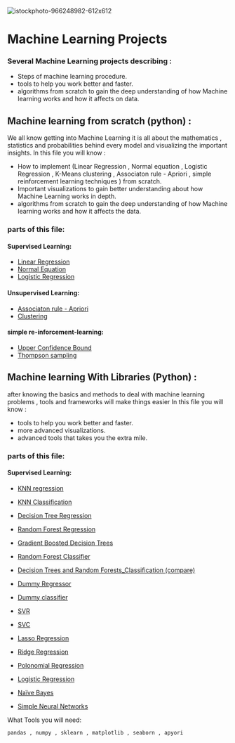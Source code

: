 ![istockphoto-966248982-612x612](https://user-images.githubusercontent.com/59618586/103790076-6a3ab880-5049-11eb-9ed9-10abbda572cf.jpg)

# Machine Learning Projects 


### Several Machine Learning projects describing :

* Steps of machine learning procedure. 
* tools to help you work better and faster.
* algorithms from scratch to gain the deep understanding of how Machine learning works and how it affects on data.


## Machine learning from scratch (python) :

We all know getting into Machine Learning it is all about the mathematics , statistics and probabilities behind every model and visualizing the important insights.
In this file you will know :

* How to implement (Linear Regression , Normal equation , Logistic Regression , K-Means clustering , Associaton rule - Apriori , simple reinforcement learning techniques ) from scratch.
* Important visualizations to gain better understanding about how Machine Learning works in depth.
* algorithms from scratch to gain the deep understanding of how Machine learning works and how it affects the data.

### parts of this file:

#### Supervised Learning:

* [Linear Regression](https://github.com/ahmed13131/Machine-learning./tree/master/Machine%20learning%20from%20Scratch/Supervised%20Learning/Regression/LinearRegression)
* [Normal Equation](https://github.com/ahmed13131/Machine-learning./tree/master/Machine%20learning%20from%20Scratch/Supervised%20Learning/Regression/Normal%20equation)
* [Logistic Regression](https://github.com/ahmed13131/Machinelearning./tree/master/Machine%20learning%20from%20Scratch/Supervised%20Learning/Classification/Logistic%20Regression)

#### Unsupervised Learning:

* [Associaton rule - Apriori](https://github.com/ahmed13131/Machine-learning./tree/master/Machine%20learning%20from%20Scratch/Unsupervised%20Learning/Associaton%20rule%20-%20Apriori)
* [Clustering](https://github.com/ahmed13131/Machine-learning./tree/master/Machine%20learning%20from%20Scratch/Unsupervised%20Learning/Clustering/K%20means%20clustering)

#### simple re-inforcement-learning:

* [Upper Confidence Bound](https://github.com/ahmed13131/Machine-learning./tree/master/Machine%20learning%20from%20Scratch/simple%20re-inforcement-learning/UCB)
* [Thompson sampling](https://github.com/ahmed13131/Machine-learning./tree/master/Machine%20learning%20from%20Scratch/simple%20re-inforcement-learning/thompson_sampling)

## Machine learning With Libraries (Python) :

after knowing the basics and methods to deal with machine learning problems , tools and frameworks will make things easier
In this file you will know :

* tools to help you work better and faster.
* more advanced visualizations.
* advanced tools that takes you the extra mile.

### parts of this file:

#### Supervised Learning:

* [KNN regression](https://github.com/ahmed13131/Machine-learning./tree/master/Machine%20Learning%20With%20Libraries/Supervised%20Learning/Regression_projects/KNN%20regression%20projects)

* [KNN Classification ](https://github.com/ahmed13131/Machine-learning./tree/master/Machine%20Learning%20With%20Libraries/Supervised%20Learning/Classification_Projects/KNN%20classification%20projects)

* [Decision Tree Regression](https://github.com/ahmed13131/Machine-learning./tree/master/Machine%20Learning%20With%20Libraries/Supervised%20Learning/Regression_projects/decision-tree-regression)

* [Random Forest Regression](https://github.com/ahmed13131/Machine-learning./tree/master/Machine%20Learning%20With%20Libraries/Supervised%20Learning/Regression_projects/random-forest-regression)

* [Gradient Boosted Decision Trees](https://github.com/ahmed13131/Machine-learning./tree/master/Machine%20Learning%20With%20Libraries/Supervised%20Learning/Classification_Projects/ensample%20models/gradient%20boosted%20decision%20trees)

* [Random Forest Classifier](https://github.com/ahmed13131/Machine-learning./tree/master/Machine%20Learning%20With%20Libraries/Supervised%20Learning/Classification_Projects/ensample%20models/random%20forest%20classifier)

* [Decision Trees and Random Forests_Classification (compare)](https://github.com/ahmed13131/Machine-learning./tree/master/Machine%20Learning%20With%20Libraries/Supervised%20Learning/Classification_Projects/Decision%20Trees%20and%20Random%20Forests_projects%20(compare))

* [Dummy Regressor](https://github.com/ahmed13131/Machine-learning./tree/master/Machine%20Learning%20With%20Libraries/Supervised%20Learning/Regression_projects/dummy%20%2C%20linear%20regression%20more)

* [Dummy classifier](https://github.com/ahmed13131/Machine-learning./tree/master/Machine%20Learning%20With%20Libraries/Supervised%20Learning/Classification_Projects/dummy%20classifier%20projects)

* [SVR](https://github.com/ahmed13131/Machine-learning./tree/master/Machine%20Learning%20With%20Libraries/Supervised%20Learning/Regression_projects/support-vector-regression)

* [SVC](https://github.com/ahmed13131/Machine-learning./tree/master/Machine%20Learning%20With%20Libraries/Supervised%20Learning/Classification_Projects/SVM%20projects)

* [Lasso Regression](https://github.com/ahmed13131/Machine-learning./tree/master/Machine%20Learning%20With%20Libraries/Supervised%20Learning/Regression_projects/lasso%20rigression)

* [Ridge Regression](https://github.com/ahmed13131/Machine-learning./tree/master/Machine%20Learning%20With%20Libraries/Supervised%20Learning/Regression_projects/ridge%20regression%20projects)

* [Polonomial Regression](https://github.com/ahmed13131/Machine-learning./tree/master/Machine%20Learning%20With%20Libraries/Supervised%20Learning/Regression_projects/polynomial%20regression)

* [Logistic Regression](https://github.com/ahmed13131/Machine-learning./tree/master/Machine%20Learning%20With%20Libraries/Supervised%20Learning/Classification_Projects/logistic%20regression%20projects)

* [Naïve Bayes](https://github.com/ahmed13131/Machine-learning./tree/master/Machine%20Learning%20With%20Libraries/Supervised%20Learning/Classification_Projects/na%C3%AFve%20bayes)

* [Simple Neural Networks](https://github.com/ahmed13131/Machine-learning./tree/master/Machine%20Learning%20With%20Libraries/Supervised%20Learning/Classification_Projects/simple%20neural%20networks)

What Tools you will need: 

```
pandas , numpy , sklearn , matplotlib , seaborn , apyori 
```
